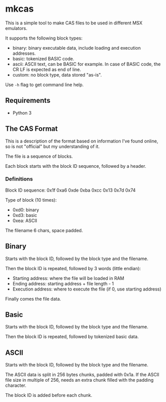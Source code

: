 # mkcas

This is a simple tool to make CAS files to be used in different MSX emulators.

It supports the following block types:

 * binary: binary executable data, include loading and execution addresses.
 * basic: tokenized BASIC code.
 * ascii: ASCII text, can be BASIC for example. In case of BASIC code, the CR
   LF is expected as end of line.
 * custom: no block type, data stored "as-is".

Use `-h` flag to get command line help.

## Requirements

 * Python 3

## The CAS Format

This is a description of the format based on information I've found online, so
is not "official" but my understanding of it.

The file is a sequence of blocks.

Each block starts with the block ID sequence, followed by a header.

### Definitions

Block ID sequence: 0x1f 0xa6 0xde 0xba 0xcc 0x13 0x7d 0x74

Type of block (10 times):

 * 0xd0: binary
 * 0xd3: basic
 * 0xea: ASCII

The filename 6 chars, space padded.

## Binary

Starts with the block ID, followed by the block type and the filename.

Then the block ID is repeated, followed by 3 words (little endian):

 * Starting address: where the file will be loaded in RAM
 * Ending address: starting address + file length - 1
 * Execution address: where to execute the file (if 0, use starting address)

Finally comes the file data.

## Basic

Starts with the block ID, followed by the block type and the filename.

Then the block ID is repeated, followed by tokenized basic data.

## ASCII

Starts with the block ID, followed by the block type and the filename.

The ASCII data is split in 256 bytes chunks, padded with 0x1a. If the ASCII
file size in multiple of 256, needs an extra chunk filled with the padding
character.

The block ID is added before each chunk.

